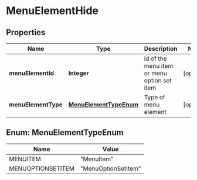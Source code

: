 
# MenuElementHide

## Properties
Name | Type | Description | Notes
------------ | ------------- | ------------- | -------------
**menuElementId** | **Integer** | id of the menu item or menu option set item |  [optional]
**menuElementType** | [**MenuElementTypeEnum**](#MenuElementTypeEnum) | Type of menu element |  [optional]


<a name="MenuElementTypeEnum"></a>
## Enum: MenuElementTypeEnum
Name | Value
---- | -----
MENUITEM | &quot;MenuItem&quot;
MENUOPTIONSETITEM | &quot;MenuOptionSetItem&quot;



